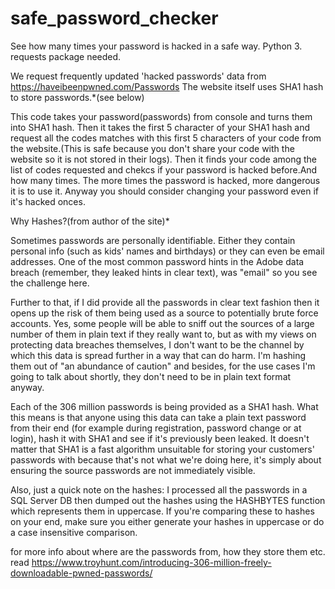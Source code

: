 # safe_password_checker
See how many times your password is hacked in a safe way. Python 3. requests package needed.


We request frequently updated 'hacked passwords' data from  https://haveibeenpwned.com/Passwords
The website itself uses SHA1 hash to store passwords.*(see below)


This code takes your password(passwords) from console and turns them into SHA1 hash.
Then it takes the first 5 character of your SHA1 hash and request all the codes matches with this first 5 characters of your code from the website.(This is safe because you don't share your code with the website so it is not stored in their logs). Then it finds your code among the list of codes requested and chekcs if your password is hacked before.And how many times. 
The more times the password is hacked, more dangerous it is to use it. Anyway you should consider changing your password even if it's hacked onces.




Why Hashes?(from author of the site)*

Sometimes passwords are personally identifiable. Either they contain personal info (such as kids' names and birthdays) or they can even be email addresses. One of the most common password hints in the Adobe data breach (remember, they leaked hints in clear text), was "email" so you see the challenge here.

Further to that, if I did provide all the passwords in clear text fashion then it opens up the risk of them being used as a source to potentially brute force accounts. Yes, some people will be able to sniff out the sources of a large number of them in plain text if they really want to, but as with my views on protecting data breaches themselves, I don't want to be the channel by which this data is spread further in a way that can do harm. I'm hashing them out of "an abundance of caution" and besides, for the use cases I'm going to talk about shortly, they don't need to be in plain text format anyway.

Each of the 306 million passwords is being provided as a SHA1 hash. What this means is that anyone using this data can take a plain text password from their end (for example during registration, password change or at login), hash it with SHA1 and see if it's previously been leaked. It doesn't matter that SHA1 is a fast algorithm unsuitable for storing your customers' passwords with because that's not what we're doing here, it's simply about ensuring the source passwords are not immediately visible.

Also, just a quick note on the hashes: I processed all the passwords in a SQL Server DB then dumped out the hashes using the HASHBYTES function which represents them in uppercase. If you're comparing these to hashes on your end, make sure you either generate your hashes in uppercase or do a case insensitive comparison.



for more info about where are the passwords from, how they store them etc. 
read https://www.troyhunt.com/introducing-306-million-freely-downloadable-pwned-passwords/



